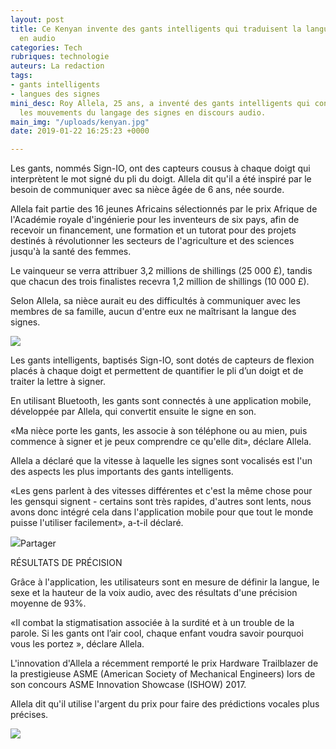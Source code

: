 ```yaml
---
layout: post
title: Ce Kenyan invente des gants intelligents qui traduisent la langue des signes
  en audio
categories: Tech
rubriques: technologie
auteurs: La redaction
tags:
- gants intelligents
- langues des signes
mini_desc: Roy Allela, 25 ans, a inventé des gants intelligents qui convertissent
  les mouvements du langage des signes en discours audio.
main_img: "/uploads/kenyan.jpg"
date: 2019-01-22 16:25:23 +0000

---
```

Les gants, nommés Sign-IO, ont des capteurs cousus à chaque doigt qui interprètent le mot signé du pli du doigt. Allela dit qu'il a été inspiré par le besoin de communiquer avec sa nièce âgée de 6 ans, née sourde.

Allela fait partie des 16 jeunes Africains sélectionnés par le prix Afrique de l'Académie royale d'ingénierie pour les inventeurs de six pays, afin de recevoir un financement, une formation et un tutorat pour des projets destinés à révolutionner les secteurs de l'agriculture et des sciences jusqu'à la santé des femmes.

Le vainqueur se verra attribuer 3,2 millions de shillings (25 000 £), tandis que chacun des trois finalistes recevra 1,2 million de shillings (10 000 £).

Selon Allela, sa nièce aurait eu des difficultés à communiquer avec les membres de sa famille, aucun d'entre eux ne maîtrisant la langue des signes.

![](https://howafrica.com/wp-content/uploads/2019/01/ggr.jpg)

Les gants intelligents, baptisés Sign-IO, sont dotés de capteurs de flexion placés à chaque doigt et permettent de quantifier le pli d’un doigt et de traiter la lettre à signer.

En utilisant Bluetooth, les gants sont connectés à une application mobile, développée par Allela, qui convertit ensuite le signe en son.

«Ma nièce porte les gants, les associe à son téléphone ou au mien, puis commence à signer et je peux comprendre ce qu'elle dit», déclare Allela.

Allela a déclaré que la vitesse à laquelle les signes sont vocalisés est l'un des aspects les plus importants des gants intelligents.

«Les gens parlent à des vitesses différentes et c'est la même chose pour les gensqui signent - certains sont très rapides, d'autres sont lents, nous avons donc intégré cela dans l'application mobile pour que tout le monde puisse l'utiliser facilement», a-t-il déclaré.

![](https://howafrica.com/wp-content/uploads/2019/01/nggg.jpg)Partager 

RÉSULTATS DE PRÉCISION

Grâce à l'application, les utilisateurs sont en mesure de définir la langue, le sexe et la hauteur de la voix audio, avec des résultats d'une précision moyenne de 93%.

«Il combat la stigmatisation associée à la surdité et à un trouble de la parole. Si les gants ont l’air cool, chaque enfant voudra savoir pourquoi vous les portez », déclare Allela.

L'innovation d'Allela a récemment remporté le prix Hardware Trailblazer de la prestigieuse ASME (American Society of Mechanical Engineers) lors de son concours ASME Innovation Showcase (ISHOW) 2017.

Allela dit qu'il utilise l'argent du prix pour faire des prédictions vocales plus précises.

![](https://howafrica.com/wp-content/uploads/2019/01/Smart-glove-1.jpg)